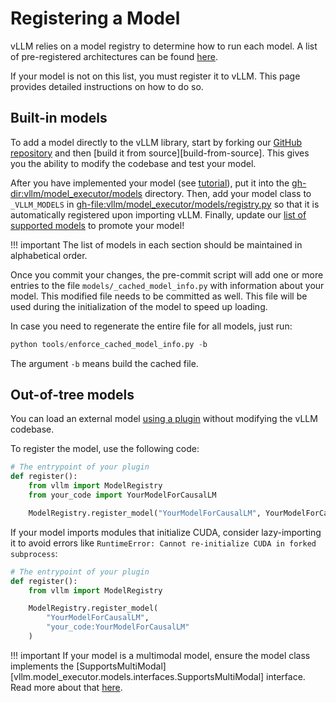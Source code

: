 # Registering a Model

vLLM relies on a model registry to determine how to run each model.
A list of pre-registered architectures can be found [here](../../models/supported_models.md).

If your model is not on this list, you must register it to vLLM.
This page provides detailed instructions on how to do so.

## Built-in models

To add a model directly to the vLLM library, start by forking our [GitHub repository](https://github.com/vllm-project/vllm) and then [build it from source][build-from-source].
This gives you the ability to modify the codebase and test your model.

After you have implemented your model (see [tutorial](basic.md)), put it into the <gh-dir:vllm/model_executor/models> directory.
Then, add your model class to `_VLLM_MODELS` in <gh-file:vllm/model_executor/models/registry.py> so that it is automatically registered upon importing vLLM.
Finally, update our [list of supported models](../../models/supported_models.md) to promote your model!

!!! important
    The list of models in each section should be maintained in alphabetical order.

Once you commit your changes, the pre-commit script will add one or more entries to the file `models/_cached_model_info.py`
with information about your model. This modified file needs to be committed as well.
This file will be used during the initialization of the model to speed up loading.

In case you need to regenerate the entire file for all models, just run:

```python
python tools/enforce_cached_model_info.py -b
```

The argument `-b` means build the cached file.

## Out-of-tree models

You can load an external model [using a plugin](../../design/plugin_system.md) without modifying the vLLM codebase.

To register the model, use the following code:

```python
# The entrypoint of your plugin
def register():
    from vllm import ModelRegistry
    from your_code import YourModelForCausalLM

    ModelRegistry.register_model("YourModelForCausalLM", YourModelForCausalLM)
```

If your model imports modules that initialize CUDA, consider lazy-importing it to avoid errors like `RuntimeError: Cannot re-initialize CUDA in forked subprocess`:

```python
# The entrypoint of your plugin
def register():
    from vllm import ModelRegistry

    ModelRegistry.register_model(
        "YourModelForCausalLM",
        "your_code:YourModelForCausalLM"
    )
```

!!! important
    If your model is a multimodal model, ensure the model class implements the [SupportsMultiModal][vllm.model_executor.models.interfaces.SupportsMultiModal] interface.
    Read more about that [here](multimodal.md).
